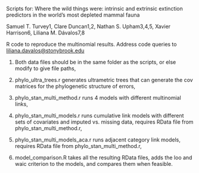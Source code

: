 Scripts for: Where the wild things were: intrinsic and extrinsic extinction predictors in the world’s most depleted mammal fauna

Samuel T. Turvey1, Clare Duncan1,2, Nathan S. Upham3,4,5, Xavier Harrison6, Liliana M. Dávalos7,8

R code to reproduce the multinomial results. Address code queries to liliana.davalos@stonybrook.edu

1) Both data files should be in the same folder as the scripts, or else modify to give file paths,

2) phylo_ultra_trees.r generates ultrametric trees that can generate the cov matrices for the phylogenetic structure of errors,

3) phylo_stan_multi_method.r runs 4 models with different multinomial links,

4) phylo_stan_multi_models.r runs cumulative link models with different sets of covariates and imputed vs. missing data, requires RData file from phylo_stan_multi_method.r,

5) phylo_stan_multi_models_aca.r runs adjacent category link models, requires RData file from phylo_stan_multi_method.r,

6) model_comparison.R takes all the resulting RData files, adds the loo and waic criterion to the models, and compares them when feasible.